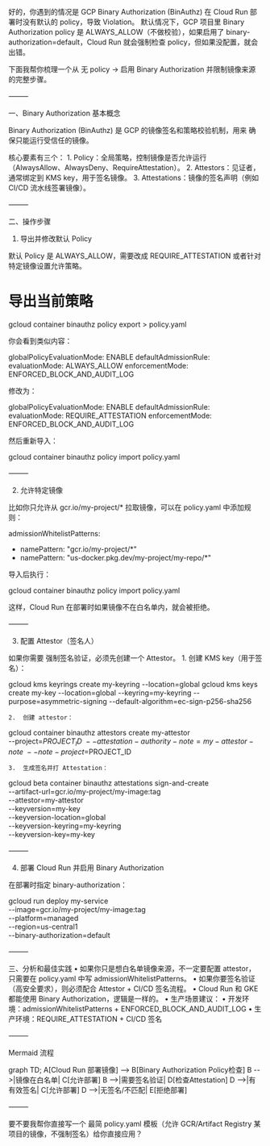 好的，你遇到的情况是 GCP Binary Authorization (BinAuthz) 在 Cloud Run 部署时没有默认的 policy，导致 Violation。
默认情况下，GCP 项目里 Binary Authorization policy 是 ALWAYS_ALLOW（不做校验），如果启用了 binary-authorization=default，Cloud Run 就会强制检查 policy，但如果没配置，就会出错。

下面我帮你梳理一个从 无 policy → 启用 Binary Authorization 并限制镜像来源 的完整步骤。

⸻

一、Binary Authorization 基本概念

Binary Authorization (BinAuthz) 是 GCP 的镜像签名和策略校验机制，用来 确保只能运行受信任的镜像。

核心要素有三个：
	1.	Policy：全局策略，控制镜像是否允许运行（AlwaysAllow、AlwaysDeny、RequireAttestation）。
	2.	Attestors：见证者，通常绑定到 KMS key，用于签名镜像。
	3.	Attestations：镜像的签名声明（例如 CI/CD 流水线签署镜像）。

⸻

二、操作步骤

1. 导出并修改默认 Policy

默认 Policy 是 ALWAYS_ALLOW，需要改成 REQUIRE_ATTESTATION 或者针对特定镜像设置允许策略。

# 导出当前策略
gcloud container binauthz policy export > policy.yaml

你会看到类似内容：

globalPolicyEvaluationMode: ENABLE
defaultAdmissionRule:
  evaluationMode: ALWAYS_ALLOW
  enforcementMode: ENFORCED_BLOCK_AND_AUDIT_LOG

修改为：

globalPolicyEvaluationMode: ENABLE
defaultAdmissionRule:
  evaluationMode: REQUIRE_ATTESTATION
  enforcementMode: ENFORCED_BLOCK_AND_AUDIT_LOG

然后重新导入：

gcloud container binauthz policy import policy.yaml


⸻

2. 允许特定镜像

比如你只允许从 gcr.io/my-project/* 拉取镜像，可以在 policy.yaml 中添加规则：

admissionWhitelistPatterns:
- namePattern: "gcr.io/my-project/*"
- namePattern: "us-docker.pkg.dev/my-project/my-repo/*"

导入后执行：

gcloud container binauthz policy import policy.yaml

这样，Cloud Run 在部署时如果镜像不在白名单内，就会被拒绝。

⸻

3. 配置 Attestor（签名人）

如果你需要 强制签名验证，必须先创建一个 Attestor。
	1.	创建 KMS key（用于签名）：

gcloud kms keyrings create my-keyring --location=global
gcloud kms keys create my-key --location=global --keyring=my-keyring --purpose=asymmetric-signing --default-algorithm=ec-sign-p256-sha256

	2.	创建 attestor：

gcloud container binauthz attestors create my-attestor \
    --project=$PROJECT_ID \
    --attestation-authority-note=my-attestor-note \
    --note-project=$PROJECT_ID

	3.	生成签名并打 Attestation：

gcloud beta container binauthz attestations sign-and-create \
    --artifact-url=gcr.io/my-project/my-image:tag \
    --attestor=my-attestor \
    --keyversion=my-key \
    --keyversion-location=global \
    --keyversion-keyring=my-keyring \
    --keyversion-key=my-key


⸻

4. 部署 Cloud Run 并启用 Binary Authorization

在部署时指定 binary-authorization：

gcloud run deploy my-service \
  --image=gcr.io/my-project/my-image:tag \
  --platform=managed \
  --region=us-central1 \
  --binary-authorization=default


⸻

三、分析和最佳实践
	•	如果你只是想白名单镜像来源，不一定要配置 attestor，只需要在 policy.yaml 中写 admissionWhitelistPatterns。
	•	如果你要签名验证（高安全要求），则必须配合 Attestor + CI/CD 签名流程。
	•	Cloud Run 和 GKE 都能使用 Binary Authorization，逻辑是一样的。
	•	生产场景建议：
	•	开发环境：admissionWhitelistPatterns + ENFORCED_BLOCK_AND_AUDIT_LOG
	•	生产环境：REQUIRE_ATTESTATION + CI/CD 签名

⸻

Mermaid 流程

graph TD;
    A[Cloud Run 部署镜像] --> B[Binary Authorization Policy检查]
    B -->|镜像在白名单| C[允许部署]
    B -->|需要签名验证| D[检查Attestation]
    D -->|有有效签名| C[允许部署]
    D -->|无签名/不匹配| E[拒绝部署]


⸻

要不要我帮你直接写一个 最简 policy.yaml 模板（允许 GCR/Artifact Registry 某项目的镜像，不强制签名）给你直接应用？